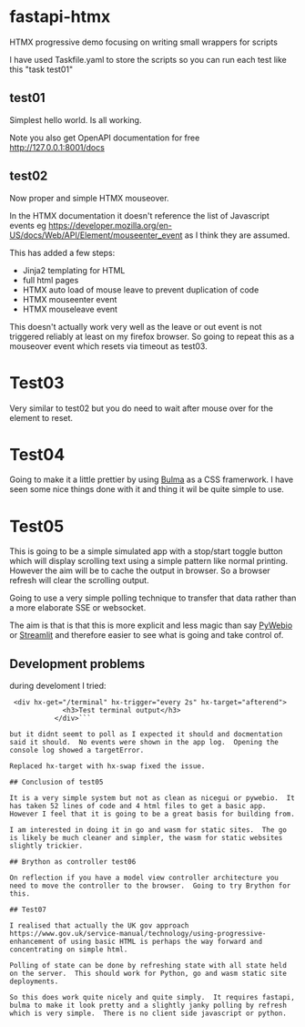 # fastapi-htmx
HTMX progressive demo focusing on writing small wrappers for scripts

I have used Taskfile.yaml to store the scripts so you can run each test like this "task test01"

## test01
Simplest hello world.  Is all working.

Note you also get OpenAPI documentation for free http://127.0.0.1:8001/docs

## test02

Now proper and simple HTMX mouseover.

In the HTMX documentation it doesn't reference the list of Javascript events eg https://developer.mozilla.org/en-US/docs/Web/API/Element/mouseenter_event as I think they are assumed.

This has added a few steps:
- Jinja2 templating for HTML
- full html pages
- HTMX auto load of mouse leave to prevent duplication of code
- HTMX mouseenter event
- HTMX mouseleave event

This doesn't actually work very well as the leave or out event is not triggered reliably at least
 on my firefox browser.  So going to repeat this as a mouseover event which resets via timeout as test03.

 # Test03 
 Very similar to test02 but you do need to wait after mouse over for the element to reset.

 # Test04

 Going to make it a little prettier by using [Bulma](https://bulma.io/) as a CSS framerwork.  I have seen some nice things done with it and thing it wil be quite simple to use.

 # Test05

 This is going to be a simple simulated app with a stop/start toggle button which will display scrolling
 text using a simple pattern like normal printing.  However the aim will be to cache the output in browser.  So a browser refresh will clear the scrolling output.

 Going to use a very simple polling technique to transfer that data rather than a more elaborate SSE or websocket.

 The aim is that is that this is more explicit and less magic than say [PyWebio](https://www.pyweb.io/) or [Streamlit](https://streamlit.io/) and therefore easier to see
 what is going and take control of.

 ## Development problems

 during develoment I tried:
 ```
  <div hx-get="/terminal" hx-trigger="every 2s" hx-target="afterend">
              <h3>Test terminal output</h3>
            </div>```

but it didnt seemt to poll as I expected it should and docmentation said it should.  No events were shown in the app log.  Opening the console log showed a targetError.

Replaced hx-target with hx-swap fixed the issue.

## Conclusion of test05

It is a very simple system but not as clean as nicegui or pywebio.  It has taken 52 lines of code and 4 html files to get a basic app.  However I feel that it is going to be a great basis for building from.

I am interested in doing it in go and wasm for static sites.  The go is likely be much cleaner and simpler, the wasm for static websites slightly trickier.

## Brython as controller test06

On reflection if you have a model view controller architecture you need to move the controller to the browser.  Going to try Brython for this.

## Test07

I realised that actually the UK gov approach https://www.gov.uk/service-manual/technology/using-progressive-enhancement of using basic HTML is perhaps the way forward and concentrating on simple html.

Polling of state can be done by refreshing state with all state held on the server.  This should work for Python, go and wasm static site deployments.

So this does work quite nicely and quite simply.  It requires fastapi, bulma to make it look pretty and a slightly janky polling by refresh which is very simple.  There is no client side javascript or python.

